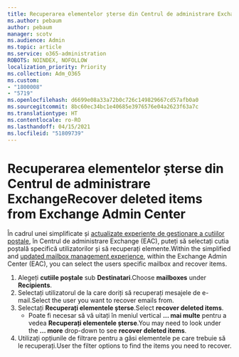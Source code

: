```yaml
---
title: Recuperarea elementelor șterse din Centrul de administrare Exchange
ms.author: pebaum
author: pebaum
manager: scotv
ms.audience: Admin
ms.topic: article
ms.service: o365-administration
ROBOTS: NOINDEX, NOFOLLOW
localization_priority: Priority
ms.collection: Adm_O365
ms.custom:
- "1800008"
- "5719"
ms.openlocfilehash: d6699e08a33a72b0c726c149829667cd57afb0a0
ms.sourcegitcommit: 8bc60ec34bc1e40685e3976576e04a2623f63a7c
ms.translationtype: HT
ms.contentlocale: ro-RO
ms.lasthandoff: 04/15/2021
ms.locfileid: "51809739"
---
```

# <a name="recover-deleted-items-from-exchange-admin-center"></a><span data-ttu-id="b8b7d-102">Recuperarea elementelor șterse din Centrul de administrare Exchange</span><span class="sxs-lookup"><span data-stu-id="b8b7d-102">Recover deleted items from Exchange Admin Center</span></span>

<span data-ttu-id="b8b7d-103">În cadrul unei simplificate și [actualizate experiențe de gestionare a cutiilor poștale](https://admin.exchange.microsoft.com/#/mailboxes), în Centrul de administrare Exchange (EAC), puteți să selectați cutia poștală specifică utilizatorilor și să recuperați elemente.</span><span class="sxs-lookup"><span data-stu-id="b8b7d-103">Within the simplified and [updated mailbox management experience](https://admin.exchange.microsoft.com/#/mailboxes), within the Exchange Admin Center (EAC), you can select the users specific mailbox and recover items.</span></span>

1. <span data-ttu-id="b8b7d-104">Alegeți **cutiile poștale** sub **Destinatari**.</span><span class="sxs-lookup"><span data-stu-id="b8b7d-104">Choose **mailboxes** under **Recipients**.</span></span>
2. <span data-ttu-id="b8b7d-105">Selectați utilizatorul de la care doriți să recuperați mesajele de e-mail.</span><span class="sxs-lookup"><span data-stu-id="b8b7d-105">Select the user you want to recover emails from.</span></span>
3. <span data-ttu-id="b8b7d-106">Selectați **Recuperați elementele șterse**.</span><span class="sxs-lookup"><span data-stu-id="b8b7d-106">Select **recover deleted items**.</span></span>
    - <span data-ttu-id="b8b7d-107">Poate fi necesar să vă uitați în meniul vertical **... mai multe** pentru a vedea **Recuperați elementele șterse**.</span><span class="sxs-lookup"><span data-stu-id="b8b7d-107">You may need to look under the **… more** drop-down to see **recover deleted items**.</span></span>
4. <span data-ttu-id="b8b7d-108">Utilizați opțiunile de filtrare pentru a găsi elementele pe care trebuie să le recuperați.</span><span class="sxs-lookup"><span data-stu-id="b8b7d-108">User the filter options to find the items you need to recover.</span></span>
